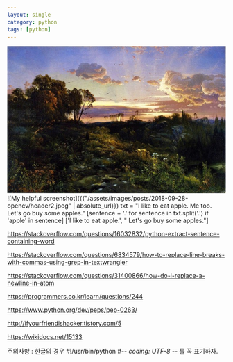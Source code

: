 ```yaml
---
layout: single
category: python
tags: [python]
---
```


![My helpful screenshot](../assets/images/posts/2018-09-28-opencv/header2.jpeg)
![My helpful screenshot]({{"/assets/images/posts/2018-09-28-opencv/header2.jpeg" | absolute_url}})
txt = "I like to eat apple. Me too. Let's go buy some apples."
[sentence + '.' for sentence in txt.split('.') if 'apple' in sentence]
['I like to eat apple.', " Let's go buy some apples."]

https://stackoverflow.com/questions/16032832/python-extract-sentence-containing-word

https://stackoverflow.com/questions/6834579/how-to-replace-line-breaks-with-commas-using-grep-in-textwrangler

https://stackoverflow.com/questions/31400866/how-do-i-replace-a-newline-in-atom

https://programmers.co.kr/learn/questions/244

https://www.python.org/dev/peps/pep-0263/


http://ifyourfriendishacker.tistory.com/5

https://wikidocs.net/15133

주의사항 : 한글의 경우
#!/usr/bin/python
#-*- coding: UTF-8 -*-
를 꼭 표기하자.
